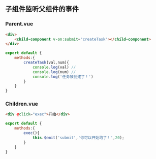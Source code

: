 ## 子组件监听父组件的事件
### Parent.vue
```html
<div>
    <child-component v-on:submit="createTask"></child-component>
</div>
```
```javascript
export default {
    methods:{
        createTask(val,num){
            console.log(val) //
            console.log(num) //
            console.log('任务被创建了！')
        }
    }
}

```

### Children.vue
```html
<div @click="exec">开始</div>
```

```javascript
export default {
    methods:{
        exec(){
            this.$emit('submit','你可以开始跑了！',20);
        }
    }
}
```